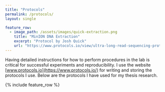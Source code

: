```yaml
---
title: "Protocols"
permalink: /protocols/
layout: single

feature_row:
  - image_path: /assets/images/quick-extraction.png
    title: "MinION DNA Extraction"
    excerpt: "Protocol by Josh Quick"
    url: "https://www.protocols.io/view/ultra-long-read-sequencing-protocol-for-rad004-mrxc57n"
---
```


Having detailed instructions for how to perform procedures in the lab is critical for successful experiments and reproducibility. I use the website [www.protocols.io](https://www.protocols.io/) for writing and storing the protocols I use. Below are the protocols I have used for my thesis research.

{% include feature_row %}
